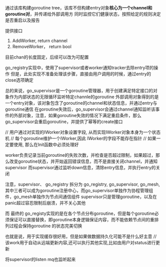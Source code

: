 
通过该库构建goroutine tree，该库不但构建entry对象**核心为一个channel和goroutine对**，并传递给外部调用方
同时监控它们健康状态，按照给定的规则决定是否重启以及报告

提供接口
1. AddWorker, return channel
2. RemoveWorker， return bool

目前chan的长度固定，后续可以改为可配置

go_registry实现中，使用了supervisor或者worker通知tracker去除entry项的操作
但是，此处实现不准备处理该步骤，直接由用户调用的时候，通过entry的close选项确定


总的来说，go_supervisor是一个goroutine管理器，用于创建满足特定接口的对象作为内部状态的无限循环监听特定channle的goroutine
外部调用对象得到的是一个entry对象，该对象包含了goroutine的channel和状态信息，并通过entry与goroutine通信
在goroutine失效后，go_supervisor会通过channel通知监听该事件的外部对象，注意，如果goroutine失效的情况下满足重启条件，那么go_supervisor会重启goroutine，并提供了幂等的create接口


// 用户通过对实现的IWorker对象设置字段, 从而实现IWorker对象本身为一个状态机
// 每个goroutine维护一个IWorker,因此 IWorker的字段不能存在指针
// 如果一定要使用, 那么在Init函数中必须处理好


worker负责记录当前goroutine的失败次数，并检查是否超过限制，如果超过，那么改变goroutine状态，并开始返回错误信息，而不是直接关闭channel，并通知supervisor
而supervisor通过监听down信息，清除entry信息，并执行entry的关闭

注意，supervisor、
go_registry 拆分为 go_registry, go_supervisor, go_mesh, 其中三者可以成为goroutine注册中心，而go_supervisor单独作为协程管理组件，go_mesh单独作为节点间通信组件
supervisor只是管理goroutine，以及在panic超过容忍限制后崩溃，并不关心其他

而 最终的 go_registy实现的是在各个节点分布goroutine，但是每个goroutine必须保证可以直接替换，即goroutine本身逻辑保证内容，而不能依赖节点间的重排列过程会保持goroutine 的状态完美切换

也就是说，用于实现缓存很好用，但是如果做数据持久化可能不是什么好主意
// 该work用于自动从远端更新内容,还可以执行其他实现,比如由用户对status进行更新

将supervisor的listen mq也监听起来

